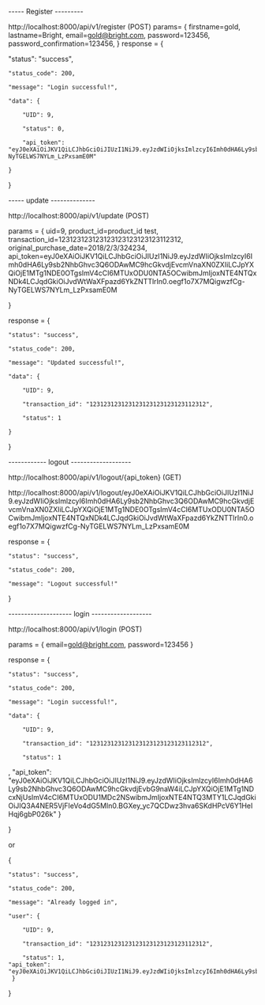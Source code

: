 ----- Register ---------

http://localhost:8000/api/v1/register     (POST)
params= {
          firstname=gold,
          lastname=Bright,
          email=gold@bright.com,
          password=123456,
          password_confirmation=123456,
	}
response = 
{

   "status": "success",

    "status_code": 200,

    "message": "Login successful!",

    "data": {

        "UID": 9,

        "status": 0,

        "api_token": "eyJ0eXAiOiJKV1QiLCJhbGciOiJIUzI1NiJ9.eyJzdWIiOjksImlzcyI6Imh0dHA6Ly9sb2NhbGhvc3Q6ODAwMC9hcGkvdjEvcmVnaXN0ZXIiLCJpYXQiOjE1MTg1NDE0OTgsImV4cCI6MTUxODU0NTA5OCwibmJmIjoxNTE4NTQxNDk4LCJqdGkiOiJvdWtWaXFpazd6YkZNTTlrIn0.oegf1o7X7MQigwzfCg-NyTGELWS7NYLm_LzPxsamE0M"

    }

}

----- update --------------

http://localhost:8000/api/v1/update                    (POST)

params = {
		uid=9,
		product_id=product_id test,
		transaction_id=123123123123123123123123123112312,
		original_purchase_date=2018/2/3/324234,
		api_token=eyJ0eXAiOiJKV1QiLCJhbGciOiJIUzI1NiJ9.eyJzdWIiOjksImlzcyI6Imh0dHA6Ly9sb2NhbGhvc3Q6ODAwMC9hcGkvdjEvcmVnaXN0ZXIiLCJpYXQiOjE1MTg1NDE0OTgsImV4cCI6MTUxODU0NTA5OCwibmJmIjoxNTE4NTQxNDk4LCJqdGkiOiJvdWtWaXFpazd6YkZNTTlrIn0.oegf1o7X7MQigwzfCg-NyTGELWS7NYLm_LzPxsamE0M

}

response = 
{
    
    "status": "success",

    "status_code": 200,

    "message": "Updated successful!",

    "data": {

        "UID": 9,

        "transaction_id": "123123123123123123123123123112312",

        "status": 1

    }

}

------------ logout -------------------

http://localhost:8000/api/v1/logout/{api_token}           (GET)

http://localhost:8000/api/v1/logout/eyJ0eXAiOiJKV1QiLCJhbGciOiJIUzI1NiJ9.eyJzdWIiOjksImlzcyI6Imh0dHA6Ly9sb2NhbGhvc3Q6ODAwMC9hcGkvdjEvcmVnaXN0ZXIiLCJpYXQiOjE1MTg1NDE0OTgsImV4cCI6MTUxODU0NTA5OCwibmJmIjoxNTE4NTQxNDk4LCJqdGkiOiJvdWtWaXFpazd6YkZNTTlrIn0.oegf1o7X7MQigwzfCg-NyTGELWS7NYLm_LzPxsamE0M

response = 
{

    "status": "success",

    "status_code": 200,

    "message": "Logout successful!"

}

-------------------- login -------------------

http://localhost:8000/api/v1/login                        (POST)

params = {
	email=gold@bright.com,
	password=123456
}

response = 
{

    "status": "success",

    "status_code": 200,

    "message": "Login successful!",

    "data": {

        "UID": 9,

        "transaction_id": "123123123123123123123123123112312",

        "status": 1
,
	"api_token": "eyJ0eXAiOiJKV1QiLCJhbGciOiJIUzI1NiJ9.eyJzdWIiOjksImlzcyI6Imh0dHA6Ly9sb2NhbGhvc3Q6ODAwMC9hcGkvdjEvbG9naW4iLCJpYXQiOjE1MTg1NDcxNjUsImV4cCI6MTUxODU1MDc2NSwibmJmIjoxNTE4NTQ3MTY1LCJqdGkiOiJIQ3A4NER5VjFIeVo4dG5MIn0.BGXey_yc7QCDwz3hva6SKdHPcV6Y1HeIHqj6gbP026k"
    }

}

or 

{

    "status": "success",

    "status_code": 200,

    "message": "Already logged in",

    "user": {

        "UID": 9,

        "transaction_id": "123123123123123123123123123112312",

        "status": 1,
	"api_token": "eyJ0eXAiOiJKV1QiLCJhbGciOiJIUzI1NiJ9.eyJzdWIiOjksImlzcyI6Imh0dHA6Ly9sb2NhbGhvc3Q6ODAwMC9hcGkvdjEvbG9naW4iLCJpYXQiOjE1MTg1NDcxNjUsImV4cCI6MTUxODU1MDc2NSwibmJmIjoxNTE4NTQ3MTY1LCJqdGkiOiJIQ3A4NER5VjFIeVo4dG5MIn0.BGXey_yc7QCDwz3hva6SKdHPcV6Y1HeIHqj6gbP026k"
     }
}




















